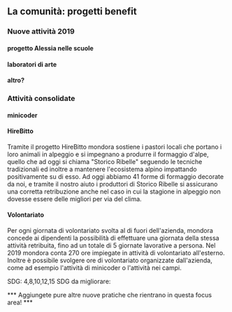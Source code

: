 ## La comunità: progetti benefit

### Nuove attività 2019

#### progetto Alessia nelle scuole

#### laboratori di arte

#### altro?

### Attività consolidate

#### minicoder

#### HireBitto 
Tramite il progetto HireBitto mondora sostiene i pastori locali che portano i loro animali in alpeggio e si impegnano a produrre il formaggio d'alpe, quello che ad oggi si chiama "Storico Ribelle" seguendo le tecniche tradizionali ed inoltre a mantenere l'ecosistema alpino impattando positivamente su di esso. 
Ad oggi abbiamo 41 forme di formaggio decorate da noi, e tramite il nostro aiuto i produttori di Storico Ribelle si assicurano una corretta retribuzione anche nel caso in cui la stagione in alpeggio non dovesse essere delle migliori per via del clima.

#### Volontariato
Per ogni giornata di volontariato svolta al di fuori dell'azienda, mondora concede ai dipendenti la possibilità di effettuare una giornata della stessa attività retribuita, fino ad un totale di 5 giornate lavorative a persona. Nel 2019 mondora conta 270 ore impiegate in attività di volontariato all'esterno. Inoltre è possibile svolgere ore di volontariato organizzate dall'azienda, come ad esempio l'attività di minicoder o l'attività nei campi. 

SDG: 4,8,10,12,15
SDG da migliorare: 

*** Aggiungete pure altre nuove pratiche che rientrano in questa focus area! ***
